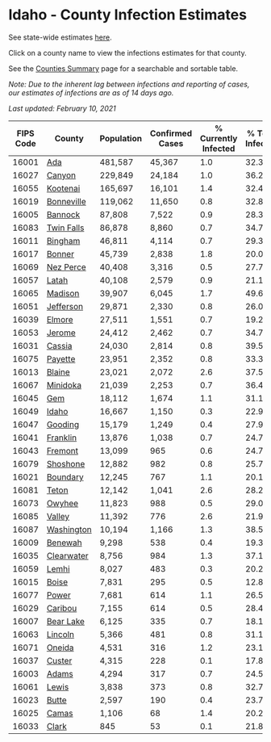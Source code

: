 # Idaho - County Infection Estimates

See state-wide estimates [here](/infections/us-id).

Click on a county name to view the infections estimates for that county.

See the [Counties Summary](/infections/summary-counties) page for a searchable and sortable table.

*Note: Due to the inherent lag between infections and reporting of cases, our estimates of infections are as of 14 days ago.*

*Last updated: February 10, 2021*

|   FIPS Code |                   County |   Population |   Confirmed Cases |   % Currently Infected |   % Total Infected |
|-------------|--------------------------|--------------|-------------------|------------------------|--------------------|
|       16001 |               [Ada](ada) |      481,587 |            45,367 |                    1.0 |               32.3 |
|       16027 |         [Canyon](canyon) |      229,849 |            24,184 |                    1.0 |               36.2 |
|       16055 |     [Kootenai](kootenai) |      165,697 |            16,101 |                    1.4 |               32.4 |
|       16019 | [Bonneville](bonneville) |      119,062 |            11,650 |                    0.8 |               32.8 |
|       16005 |       [Bannock](bannock) |       87,808 |             7,522 |                    0.9 |               28.3 |
|       16083 | [Twin Falls](twin-falls) |       86,878 |             8,860 |                    0.7 |               34.7 |
|       16011 |       [Bingham](bingham) |       46,811 |             4,114 |                    0.7 |               29.3 |
|       16017 |         [Bonner](bonner) |       45,739 |             2,838 |                    1.8 |               20.0 |
|       16069 |   [Nez Perce](nez-perce) |       40,408 |             3,316 |                    0.5 |               27.7 |
|       16057 |           [Latah](latah) |       40,108 |             2,579 |                    0.9 |               21.1 |
|       16065 |       [Madison](madison) |       39,907 |             6,045 |                    1.7 |               49.6 |
|       16051 |   [Jefferson](jefferson) |       29,871 |             2,330 |                    0.8 |               26.0 |
|       16039 |         [Elmore](elmore) |       27,511 |             1,551 |                    0.7 |               19.2 |
|       16053 |         [Jerome](jerome) |       24,412 |             2,462 |                    0.7 |               34.7 |
|       16031 |         [Cassia](cassia) |       24,030 |             2,814 |                    0.8 |               39.5 |
|       16075 |       [Payette](payette) |       23,951 |             2,352 |                    0.8 |               33.3 |
|       16013 |         [Blaine](blaine) |       23,021 |             2,072 |                    2.6 |               37.5 |
|       16067 |     [Minidoka](minidoka) |       21,039 |             2,253 |                    0.7 |               36.4 |
|       16045 |               [Gem](gem) |       18,112 |             1,674 |                    1.1 |               31.1 |
|       16049 |           [Idaho](idaho) |       16,667 |             1,150 |                    0.3 |               22.9 |
|       16047 |       [Gooding](gooding) |       15,179 |             1,249 |                    0.4 |               27.9 |
|       16041 |     [Franklin](franklin) |       13,876 |             1,038 |                    0.7 |               24.7 |
|       16043 |       [Fremont](fremont) |       13,099 |               965 |                    0.6 |               24.7 |
|       16079 |     [Shoshone](shoshone) |       12,882 |               982 |                    0.8 |               25.7 |
|       16021 |     [Boundary](boundary) |       12,245 |               767 |                    1.1 |               20.1 |
|       16081 |           [Teton](teton) |       12,142 |             1,041 |                    2.6 |               28.2 |
|       16073 |         [Owyhee](owyhee) |       11,823 |               988 |                    0.5 |               29.0 |
|       16085 |         [Valley](valley) |       11,392 |               776 |                    2.6 |               21.9 |
|       16087 | [Washington](washington) |       10,194 |             1,166 |                    1.3 |               38.5 |
|       16009 |       [Benewah](benewah) |        9,298 |               538 |                    0.4 |               19.3 |
|       16035 | [Clearwater](clearwater) |        8,756 |               984 |                    1.3 |               37.1 |
|       16059 |           [Lemhi](lemhi) |        8,027 |               483 |                    0.3 |               20.2 |
|       16015 |           [Boise](boise) |        7,831 |               295 |                    0.5 |               12.8 |
|       16077 |           [Power](power) |        7,681 |               614 |                    1.1 |               26.5 |
|       16029 |       [Caribou](caribou) |        7,155 |               614 |                    0.5 |               28.4 |
|       16007 |   [Bear Lake](bear-lake) |        6,125 |               335 |                    0.7 |               18.1 |
|       16063 |       [Lincoln](lincoln) |        5,366 |               481 |                    0.8 |               31.1 |
|       16071 |         [Oneida](oneida) |        4,531 |               316 |                    1.2 |               23.1 |
|       16037 |         [Custer](custer) |        4,315 |               228 |                    0.1 |               17.8 |
|       16003 |           [Adams](adams) |        4,294 |               317 |                    0.7 |               24.5 |
|       16061 |           [Lewis](lewis) |        3,838 |               373 |                    0.8 |               32.7 |
|       16023 |           [Butte](butte) |        2,597 |               190 |                    0.4 |               23.7 |
|       16025 |           [Camas](camas) |        1,106 |                68 |                    1.4 |               20.2 |
|       16033 |           [Clark](clark) |          845 |                53 |                    0.1 |               21.8 |